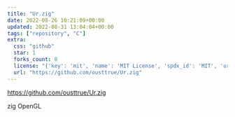 ```yaml
---
title: "Ur.zig"
date: 2022-08-26 10:21:09+00:00
updated: 2022-08-31 13:04:04+00:00
tags: ["repository", "C"]
extra:
  css: "github"
  star: 1
  forks_count: 0
  license: "{'key': 'mit', 'name': 'MIT License', 'spdx_id': 'MIT', 'url': 'https://api.github.com/licenses/mit', 'node_id': 'MDc6TGljZW5zZTEz'}"
  url: "https://github.com/ousttrue/Ur.zig"
---
```


<https://github.com/ousttrue/Ur.zig>

zig OpenGL
